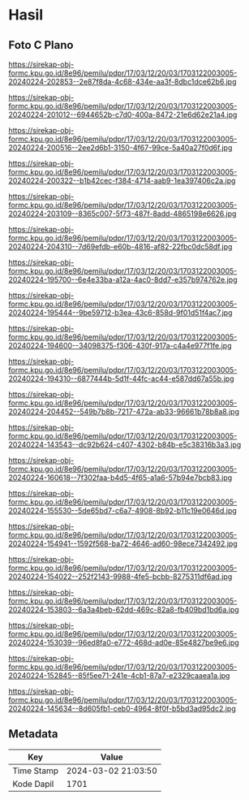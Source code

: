 # Hasil

## Foto C Plano

https://sirekap-obj-formc.kpu.go.id/8e96/pemilu/pdpr/17/03/12/20/03/1703122003005-20240224-202853--2e87f8da-4c68-434e-aa3f-8dbc1dce62b6.jpg

https://sirekap-obj-formc.kpu.go.id/8e96/pemilu/pdpr/17/03/12/20/03/1703122003005-20240224-201012--6944652b-c7d0-400a-8472-21e6d62e21a4.jpg

https://sirekap-obj-formc.kpu.go.id/8e96/pemilu/pdpr/17/03/12/20/03/1703122003005-20240224-200516--2ee2d6b1-3150-4f67-99ce-5a40a27f0d6f.jpg

https://sirekap-obj-formc.kpu.go.id/8e96/pemilu/pdpr/17/03/12/20/03/1703122003005-20240224-200322--b1b42cec-f384-4714-aab9-1ea397406c2a.jpg

https://sirekap-obj-formc.kpu.go.id/8e96/pemilu/pdpr/17/03/12/20/03/1703122003005-20240224-203109--8365c007-5f73-487f-8add-4865198e6626.jpg

https://sirekap-obj-formc.kpu.go.id/8e96/pemilu/pdpr/17/03/12/20/03/1703122003005-20240224-204310--7d69efdb-e60b-4816-af82-22fbc0dc58df.jpg

https://sirekap-obj-formc.kpu.go.id/8e96/pemilu/pdpr/17/03/12/20/03/1703122003005-20240224-195700--6e4e33ba-a12a-4ac0-8dd7-e357b974762e.jpg

https://sirekap-obj-formc.kpu.go.id/8e96/pemilu/pdpr/17/03/12/20/03/1703122003005-20240224-195444--9be59712-b3ea-43c6-858d-9f01d51f4ac7.jpg

https://sirekap-obj-formc.kpu.go.id/8e96/pemilu/pdpr/17/03/12/20/03/1703122003005-20240224-194600--34098375-f306-430f-917a-c4a4e977f1fe.jpg

https://sirekap-obj-formc.kpu.go.id/8e96/pemilu/pdpr/17/03/12/20/03/1703122003005-20240224-194310--6877444b-5d1f-44fc-ac44-e587dd67a55b.jpg

https://sirekap-obj-formc.kpu.go.id/8e96/pemilu/pdpr/17/03/12/20/03/1703122003005-20240224-204452--549b7b8b-7217-472a-ab33-96661b78b8a8.jpg

https://sirekap-obj-formc.kpu.go.id/8e96/pemilu/pdpr/17/03/12/20/03/1703122003005-20240224-143543--dc92b624-c407-4302-b84b-e5c38316b3a3.jpg

https://sirekap-obj-formc.kpu.go.id/8e96/pemilu/pdpr/17/03/12/20/03/1703122003005-20240224-160618--7f302faa-b4d5-4f65-a1a6-57b94e7bcb83.jpg

https://sirekap-obj-formc.kpu.go.id/8e96/pemilu/pdpr/17/03/12/20/03/1703122003005-20240224-155530--5de65bd7-c6a7-4908-8b92-b11c19e0646d.jpg

https://sirekap-obj-formc.kpu.go.id/8e96/pemilu/pdpr/17/03/12/20/03/1703122003005-20240224-154941--1592f568-ba72-4646-ad60-98ece7342492.jpg

https://sirekap-obj-formc.kpu.go.id/8e96/pemilu/pdpr/17/03/12/20/03/1703122003005-20240224-154022--252f2143-9988-4fe5-bcbb-8275311df6ad.jpg

https://sirekap-obj-formc.kpu.go.id/8e96/pemilu/pdpr/17/03/12/20/03/1703122003005-20240224-153803--6a3a4beb-62dd-469c-82a8-fb409bd1bd6a.jpg

https://sirekap-obj-formc.kpu.go.id/8e96/pemilu/pdpr/17/03/12/20/03/1703122003005-20240224-153039--96ed8fa0-e772-468d-ad0e-85e4827be9e6.jpg

https://sirekap-obj-formc.kpu.go.id/8e96/pemilu/pdpr/17/03/12/20/03/1703122003005-20240224-152845--85f5ee71-241e-4cb1-87a7-e2329caaea1a.jpg

https://sirekap-obj-formc.kpu.go.id/8e96/pemilu/pdpr/17/03/12/20/03/1703122003005-20240224-145634--8d605fb1-ceb0-4964-8f0f-b5bd3ad95dc2.jpg


## Metadata

| Key        | Value               |
| ---------- | ------------------- |
| Time Stamp | 2024-03-02 21:03:50 |
| Kode Dapil | 1701                |



